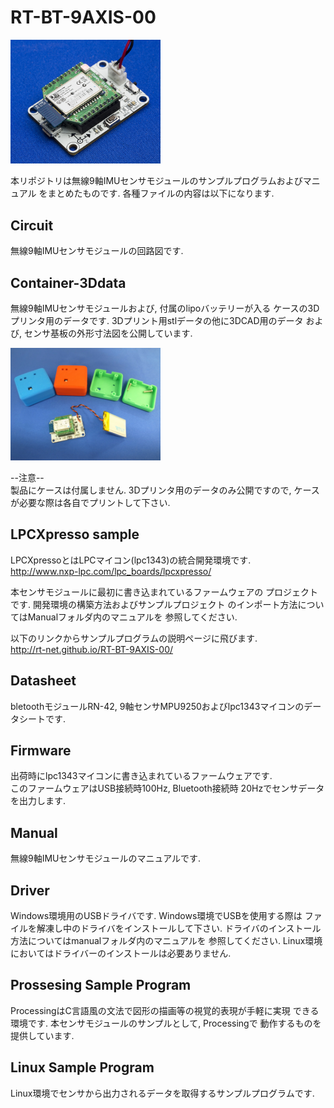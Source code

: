 # RT-BT-9AXIS-00

<img src="./Image/RT-BT-9AXIS.png" width="240">

本リポジトリは無線9軸IMUセンサモジュールのサンプルプログラムおよびマニュアル
をまとめたものです.  各種ファイルの内容は以下になります.  

## Circuit
無線9軸IMUセンサモジュールの回路図です.

## Container-3Ddata
無線9軸IMUセンサモジュールおよび, 付属のlipoバッテリーが入る
ケースの3Dプリンタ用のデータです.  3Dプリント用stlデータの他に3DCAD用のデータ
および, センサ基板の外形寸法図を公開しています.  

<img src="./Image/case.png" width="240">

--注意--   
製品にケースは付属しません.  3Dプリンタ用のデータのみ公開ですので,
ケースが必要な際は各自でプリントして下さい.  

## LPCXpresso sample
LPCXpressoとはLPCマイコン(lpc1343)の統合開発環境です.  
<http://www.nxp-lpc.com/lpc_boards/lpcxpresso/>   

本センサモジュールに最初に書き込まれているファームウェアの
プロジェクトです.  開発環境の構築方法およびサンプルプロジェクト
のインポート方法についてはManualフォルダ内のマニュアルを
参照してください.  

以下のリンクからサンプルプログラムの説明ページに飛びます.  
<http://rt-net.github.io/RT-BT-9AXIS-00/>   


## Datasheet
bletoothモジュールRN-42, 9軸センサMPU9250およびlpc1343マイコンのデータシートです.

## Firmware
出荷時にlpc1343マイコンに書き込まれているファームウェアです.  
このファームウェアはUSB接続時100Hz, Bluetooth接続時
20Hzでセンサデータを出力します.  

## Manual
無線9軸IMUセンサモジュールのマニュアルです.

## Driver
Windows環境用のUSBドライバです.  Windows環境でUSBを使用する際は
ファイルを解凍し中のドライバをインストールして下さい.
ドライバのインストール方法についてはmanualフォルダ内のマニュアルを
参照してください.
Linux環境においてはドライバーのインストールは必要ありません.  

## Prossesing Sample Program
ProcessingはC言語風の文法で図形の描画等の視覚的表現が手軽に実現
できる環境です.  本センサモジュールのサンプルとして, Processingで
動作するものを提供しています.  

## Linux Sample Program
Linux環境でセンサから出力されるデータを取得するサンプルプログラムです.
